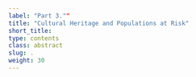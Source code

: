 ```yaml
---
label: "Part 3.""
title: "Cultural Heritage and Populations at Risk"
short_title:
type: contents
class: abstract
slug: .
weight: 30
---
```


